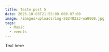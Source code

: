 ```yaml
---
title: Taste post 5
date: 2025-10-03T21:55:00.000-07:00
image: /images/uploads/img-20240323-wa0008.jpg
tags:
  - Music
  - events
---
```

Text here
